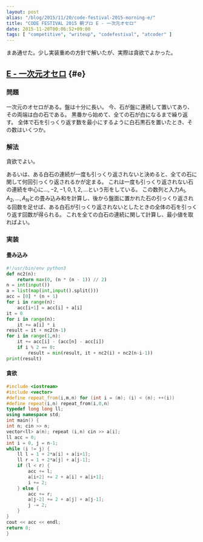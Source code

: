 ```yaml
---
layout: post
alias: "/blog/2015/11/20/code-festival-2015-morning-e/"
title: "CODE FESTIVAL 2015 朝プロ E - 一次元オセロ"
date: 2015-11-20T00:06:52+09:00
tags: [ "competitive", "writeup", "codefestival", "atcoder" ]
---
```


まあ通せた。少し実装重めの方針で解いたが、実際は貪欲でよかった。

<!-- more -->

## [E - 一次元オセロ](https://beta.atcoder.jp/contests/code-festival-2015-morning-hard/tasks/cf_2015_morning_hard_a) {#e}

### 問題

一次元のオセロがある。盤は十分に長い。
今、石が盤に連続して置いてあり、その両端は白の石である。
黒番から始めて、全ての石が白になるまで繰り返す。
全体で石を引っくり返す数を最小にするように白石黒石を置いたとき、その数はいくつか。

### 解法

貪欲でよい。


あるいは、ある白石の連続が一度も引っくり返されないと決めると、全ての石に関して何回引っくり返されるかが定まる。
これは一度も引っくり返されない石の連続を中心に$\dots, -2, -1, 0, 1, 2, \dots$という形をしている。
この数列と入力$A_1, A_2, \dots, A_N$との畳み込み和を計算し、後から盤面に置かれた石の引っくり返される回数を足せば、ある白石が引っくり返されないとしたときの全体の石を引っくり返す回数が得られる。
これを全ての白石の連続に関して計算し、最小値を取ればよい。

### 実装

#### 畳み込み

``` python
#!/usr/bin/env python3
def nc2(n):
    return max(0, (n * (n - 1)) // 2)
n = int(input())
a = list(map(int,input().split()))
acc = [0] * (n + 1)
for i in range(n):
    acc[i+1] = acc[i] + a[i]
it = 0
for i in range(n):
    it += a[i] * i
result = it + nc2(n-1)
for i in range(1,n):
    it += acc[i] - (acc[n] - acc[i])
    if i % 2 == 0:
        result = min(result, it + nc2(i) + nc2(n-i-1))
print(result)
```

#### 貪欲

``` c++
#include <iostream>
#include <vector>
#define repeat_from(i,m,n) for (int i = (m); (i) < (n); ++(i))
#define repeat(i,n) repeat_from(i,0,n)
typedef long long ll;
using namespace std;
int main() {
int n; cin >> n;
vector<ll> a(n); repeat (i,n) cin >> a[i];
ll acc = 0;
int i = 0, j = n-1;
while (i != j) {
    ll l = 1 + 2*a[i] + a[i+1];
    ll r = 1 + 2*a[j] + a[j-1];
    if (l < r) {
        acc += l;
        a[i+2] += 2 + a[i] + a[i+1];
        i += 2;
    } else {
        acc += r;
        a[j-2] += 2 + a[j] + a[j-1];
        j -= 2;
    }
}
cout << acc << endl;
return 0;
}
```
